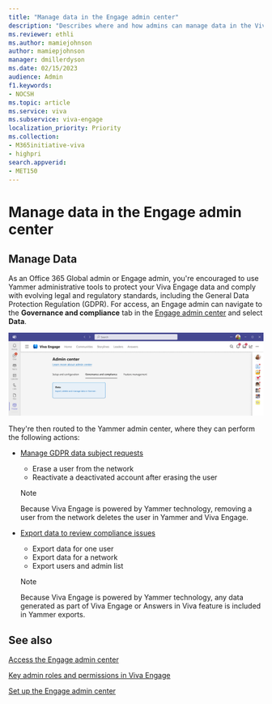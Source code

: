 ```yaml
---
title: "Manage data in the Engage admin center"
description: "Describes where and how admins can manage data in the Viva Engage admin center."
ms.reviewer: ethli
ms.author: mamiejohnson
author: mamiepjohnson
manager: dmillerdyson
ms.date: 02/15/2023
audience: Admin
f1.keywords:
- NOCSH
ms.topic: article
ms.service: viva
ms.subservice: viva-engage
localization_priority: Priority
ms.collection:  
- M365initiative-viva
- highpri
search.appverid:
- MET150
---
```


# Manage data in the Engage admin center

## Manage Data
As an Office 365 Global admin or Engage admin, you're encouraged to use Yammer administrative tools to protect your Viva Engage data and comply with evolving legal and regulatory standards, including the General Data Protection Regulation (GDPR). For access, an Engage admin can navigate to the **Governance and compliance** tab in the [Engage admin center](/Viva/engage/eac-as-access-eac) and select **Data**.

[![Screenshot of the Data tab for administrative management in Viva Engage.](/viva/media/engage/admin/manage-data-eac.png)
](/viva/media/engage/admin/manage-data-eac.png#lightbox)

They're then routed to the Yammer admin center, where they can perform the following actions:

- [Manage GDPR data subject requests](/yammer/manage-security-and-compliance/gdpr-requests-in-yammer-enterprise)
    - Erase a user from the network
    - Reactivate a deactivated account after erasing the user

   >[!NOTE]
   > Because Viva Engage is powered by Yammer technology, removing a user from the network deletes the user in Yammer and Viva Engage.

- [Export data to review compliance issues](/yammer/manage-security-and-compliance/export-yammer-enterprise-data)
    - Export data for one user
    - Export data for a network
    - Export users and admin list

   >[!NOTE]
   > Because Viva Engage is powered by Yammer technology, any data generated as part of Viva Engage or Answers in Viva feature is included in Yammer exports.

## See also

[Access the Engage admin center](/Viva/engage/eac-as-access-eac)

[Key admin roles and permissions in Viva Engage](/Viva/engage/eac-key-admin-roles-permissions)

[Set up the Engage admin center](/Viva/engage/eac-get-started)
